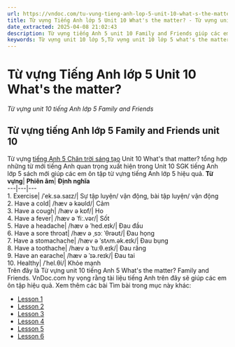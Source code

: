 ```yaml
---
url: https://vndoc.com/tu-vung-tieng-anh-lop-5-unit-10-what-s-the-matter-327340
title: Từ vựng Tiếng Anh lớp 5 Unit 10 What's the matter? - Từ vựng unit 10 tiếng Anh lớp 5 Family and Friends - VnDoc.com
date_extracted: 2025-04-08 21:02:43
description: Từ vựng tiếng Anh 5 unit 10 Family and Friends giúp các em học sinh ôn tập từ mới tiếng Anh lớp 5 Chân trời sáng tạo theo Unit hiệu quả
keywords: Từ vựng unit 10 lớp 5,Từ vựng unit 10 lớp 5 what's the matter,từ vựng tiếng anh lớp 5 unit 10 what's the matter,từ vựng tiếng anh 5 unit 10 what's the matter,Từ vựng unit 10 tiếng Anh lớp 5 family and friends,từ vựng tiếng anh lớp 5 unit 10,từ vựng tiếng anh 5 unit 10,từ vựng tiếng anh unit 10 lớp 5,từ vựng tiếng anh lớp 5 unit 10 family and friends,từ vựng tiếng anh 5 family and friends unit 10,từ vựng tiếng anh lớp 5 family and friends unit 10,Từ vựng unit 10 lớp 5 family and friends
---
```


# Từ vựng Tiếng Anh lớp 5 Unit 10 What's the matter?
_Từ vựng unit 10 tiếng Anh lớp 5 Family and Friends_
## Từ vựng tiếng Anh lớp 5 Family and Friends unit 10
Từ vựng [tiếng Anh 5 Chân trời sáng tạo](<https://vndoc.com/tieng-anh-lop-5-family-friends>) Unit 10 What's that matter? tổng hợp những từ mới tiếng Anh quan trọng xuất hiện trong Unit 10 SGK tiếng Anh lớp 5 sách mới giúp các em ôn tập từ vựng tiếng Anh lớp 5 hiệu quả.
**Từ vựng**| **Phiên âm**| **Định nghĩa**  
---|---|---  
1\. Exercise| /ˈek.sə.saɪz/| Sự tập luyện/ vận động, bài tập luyện/ vận động  
2\. Have a cold| /hæv ə kəʊld/| Cảm  
3\. Have a cough| /hæv ə kɒf/| Ho  
4\. Have a fever| /hæv ə ˈfiː.vər/| Sốt  
5\. Have a headache| /hæv ə ˈhed.eɪk/| Đau đầu  
6\. Have a sore throat| /hæv ə ˌsɔː ˈθrəʊt/| Đau họng  
7\. Have a stomachache| /hæv ə ˈstʌm.ək.eɪk/| Đau bụng  
8\. Have a toothache| /hæv ə ˈtuːθ.eɪk/| Đau răng  
9\. Have an earache| /hæv ə ˈɪə.reɪk/| Đau tai  
10\. Healthy| /ˈhel.θi/| Khỏe mạnh  
Trên đây là Từ vựng unit 10 tiếng Anh 5 What's the matter? Family and Friends. VnDoc.com hy vọng rằng tài liệu tiếng Anh trên đây sẽ giúp các em ôn tập hiệu quả.
Xem thêm các bài Tìm bài trong mục này khác:
  * [Lesson 1](</family-and-friends-5-national-edition-unit-10-lesson-1-337821>)
  * [Lesson 2](</family-and-friends-5-national-edition-unit-10-lesson-2-337827>)
  * [Lesson 3](</family-and-friends-5-national-edition-unit-10-lesson-3-338175>)
  * [Lesson 4](</family-and-friends-5-national-edition-unit-10-lesson-4-338181>)
  * [Lesson 5](</family-and-friends-5-national-edition-unit-10-lesson-5-338183>)
  * [Lesson 6](</family-and-friends-5-national-edition-unit-10-lesson-6-338184>)

